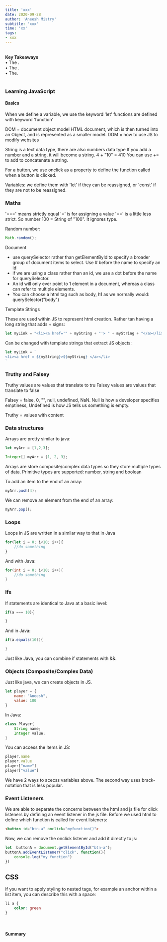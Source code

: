 ```yaml
---
title: 'xxx'
date: 2020-09-28
author: 'Aneesh Mistry'
subtitle: 'xxx'
time: 'xx'
tags:
- xxx
---
```

<br>
<strong>Key Takeaways</strong><br>
&#8226; The .<br>
&#8226; The .<br>
&#8226; The.<br>

<br>
<h3>Learning JavaScript</h3>
<h4>Basics</h4>
<p>
When we define a variable, we use the keyword 'let'
functions are defined with keyword 'function'
</p>
<p>
DOM = document object model
HTML document, which is then turned into an Object, and is represented as a smaller model. 
DOM = how to use JS to modify websites
</p>
<p>
String is a text data type, there are also numbers data type
If you add a number and a string, it will become a string. 
4 + "10" = 410
You can use += to add to concatenate a string.  
</p>
<p>
For a button, we use onclick as a property to define the function called when a button is clicked. 
</p>
<p>
Variables: we define them with 'let' if they can be reassigned, or 'const' if they are not to be reassigned.

</p>
<h3>Maths</h3>
<p>

'===' means strictly equal
'=' is for assigning a value
'==' is a little less strict. So number 100 = String of "100". It ignores type. 
</p>
<p>
Random number: 

```js
Math.random();
```
</p>
<p>
Document

- use querySelector rather than getElementById to specify a broader group of document items to select. Use # before the name to specify an id
- if we are using a class rather than an id, we use a dot before the name for querySelector. 
- An id will only ever point to 1 element in a document, whereas a class can refer to multiple elements. 
- You can choose a html tag such as body, h1 as we normally would: querySelector("body")

</p>
<p>
Template Strings

These are used within JS to represent html creation. Rather tan having a long string that adds + signs:

```js
let myLink = "<li><a href='" + myString + "'> " + myString + "</a></li>"
```
Can be changed with template strings that extract JS objects:

```js
let myLink = `
<li><a href = ${myString}>${myString} </a></li>
`
```
</p>
<h3>Truthy and Falsey</h3>
<p>
Truthy values are values that translate to tru
Falsey values are values that translate to false

Falsey = false, 0, "", null, undefined, NaN.
Null is how a developer specifies emptiness, Undefined is how JS tells us something is empty. 

Truthy = values with content
</p>
<h3>Data structures</h3>
<p>
Arrays are pretty similar to java:

```js
let myArr = [1,2,3];
```

```java
Integer[] myArr = {1, 2, 3};
```
Arrays are store composite/complex data types so they store multiple types of data. 
Primitive types are supported: number, string and boolean

To add an item to the end of an array:

```js
myArr.push(4);
```
We can remove an element from the end of an array:
```js
myArr.pop();
```
</p>
<h3>Loops</h3>
<p>
Loops in JS are written in a similar way to that in Java

```js
for(let i = 0; i<10; i++){
    //do something
}
```
And with Java:
```java
for(int i = 0; i<10; i++){
    //do something
}
```
</p>
<h3>Ifs</h3>
<p>
If statements are identical to Java at a basic level:

```js
if(a === 10){

}
```
And in Java:
```java
if(a.equals(10)){

}
```
Just like Java, you can combine if statements with &&. 
</p>
<h3>Objects (Composite/Complex Data)</h3>
<p>
Just like java, we can create objects in JS.

```js
let player = {
    name: "Aneesh",
    value: 100
}
```
In Java:
```java
class Player{
    String name;
    Integer value;
}
```

You can access the items in JS:
```js
player.name
player.value
player["name"]
player["value"]
```
We have 2 ways to acecss variables above. The second way uses brack-notation that is less popular.

</p>
<h3>Event Listeners</h3>
<p>
We are able to separate the concerns between the html and js file for click listeners by defining an event listener in the js file.
Before we used html to define which function is called for event listeners:

```html
<button id="btn-a" onclick="myfunction()">
```
Now, we can remove the onclick listener and add it directly to js:

```js
let  buttonA = document.getElementById("btn-a");
buttonA.addEventListener("click", function(){
    console.log("my function")
})
```

</p>

<h2>CSS</h2>
<p>
If you want to apply styling to nested tags, for example an anchor within a list item, you can describe this with a space:

```css
li a {
    color: green
}
``` 
</p>
<br>
<h4>Summary</h4>
<p>


</p>

